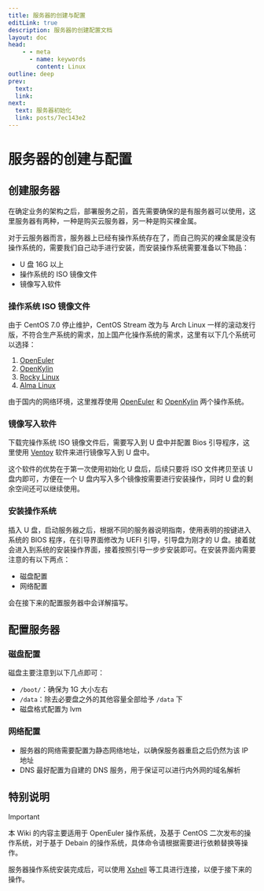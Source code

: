 ```yaml
---
title: 服务器的创建与配置
editLink: true
description: 服务器的创建配置文档
layout: doc
head:
    - - meta
      - name: keywords
        content: Linux
outline: deep
prev:
  text:
  link:
next:
  text: 服务器初始化
  link: posts/7ec143e2
---
```


# 服务器的创建与配置

## 创建服务器

在确定业务的架构之后，部署服务之前，首先需要确保的是有服务器可以使用，这里服务器有两种，一种是购买云服务器，另一种是购买裸金属。

对于云服务器而言，服务器上已经有操作系统存在了，而自己购买的裸金属是没有操作系统的，需要我们自己动手进行安装，而安装操作系统需要准备以下物品：

- U 盘 16G 以上
- 操作系统的 ISO 镜像文件
- 镜像写入软件

### 操作系统 ISO 镜像文件

由于 CentOS 7.0 停止维护，CentOS Stream 改为与 Arch Linux 一样的滚动发行版，不符合生产系统的需求，加上国产化操作系统的需求，这里有以下几个系统可以选择：

1. [OpenEuler](https://www.openeuler.org/zh/download/)
2. [OpenKylin](https://www.openkylin.top/downloads/)
3. [Rocky Linux](https://rockylinux.org/)
4. [Alma Linux](https://almalinux.org/get-almalinux/)

由于国内的网络环境，这里推荐使用 [OpenEuler](https://www.openeuler.org/zh/download/) 和 [OpenKylin](https://www.openkylin.top/downloads/) 两个操作系统。

### 镜像写入软件

下载完操作系统 ISO 镜像文件后，需要写入到 U 盘中并配置 Bios 引导程序，这里使用 [Ventoy](https://www.ventoy.net/en/index.html) 软件来进行镜像写入到 U 盘中。

这个软件的优势在于第一次使用初始化 U 盘后，后续只要将 ISO 文件拷贝至该 U 盘内即可，方便在一个 U 盘内写入多个镜像按需要进行安装操作，同时 U 盘的剩余空间还可以继续使用。

### 安装操作系统

插入 U 盘，启动服务器之后，根据不同的服务器说明指南，使用表明的按键进入系统的 BIOS 程序，在引导界面修改为 UEFI 引导，引导盘为刚才的 U 盘。接着就会进入到系统的安装操作界面，接着按照引导一步步安装即可。在安装界面内需要注意的有以下两点：

- 磁盘配置
- 网络配置

会在接下来的配置服务器中会详解描写。

## 配置服务器

### 磁盘配置

磁盘主要注意到以下几点即可：

- `/boot/`：确保为 1G 大小左右
- `/data`：除去必要盘之外的其他容量全部给予 `/data` 下
- 磁盘格式配置为 lvm

### 网络配置

- 服务器的网络需要配置为静态网络地址，以确保服务器重启之后仍然为该 IP 地址
- DNS 最好配置为自建的 DNS 服务，用于保证可以进行内外网的域名解析

## 特别说明

> [!IMPORTANT]
> 本 Wiki 的内容主要适用于 OpenEuler 操作系统，及基于 CentOS 二次发布的操作系统，对于基于 Debain 的操作系统，具体命令请根据需要进行依赖替换等操作。

服务器操作系统安装完成后，可以使用 [Xshell](https://www.xshell.com/zh/xshell/) 等工具进行连接，以便于接下来的操作。